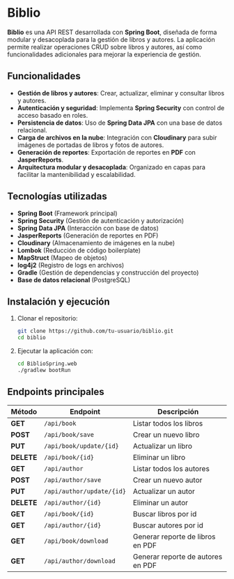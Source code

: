 # Biblio

**Biblio** es una API REST desarrollada con **Spring Boot**, diseñada de forma modular y desacoplada para la gestión de libros y autores. La aplicación permite realizar operaciones CRUD sobre libros y autores, así como funcionalidades adicionales para mejorar la experiencia de gestión.

## Funcionalidades

- **Gestión de libros y autores**: Crear, actualizar, eliminar y consultar libros y autores.
- **Autenticación y seguridad**: Implementa **Spring Security** con control de acceso basado en roles.
- **Persistencia de datos**: Uso de **Spring Data JPA** con una base de datos relacional.
- **Carga de archivos en la nube**: Integración con **Cloudinary** para subir imágenes de portadas de libros y fotos de autores.
- **Generación de reportes**: Exportación de reportes en **PDF** con **JasperReports**.
- **Arquitectura modular y desacoplada**: Organizado en capas para facilitar la mantenibilidad y escalabilidad.

## Tecnologías utilizadas

- **Spring Boot** (Framework principal)
- **Spring Security** (Gestión de autenticación y autorización)
- **Spring Data JPA** (Interacción con base de datos)
- **JasperReports** (Generación de reportes en PDF)
- **Cloudinary** (Almacenamiento de imágenes en la nube)
- **Lombok** (Reducción de código boilerplate)
- **MapStruct** (Mapeo de objetos)
- **log4j2** (Registro de logs en archivos)
- **Gradle** (Gestión de dependencias y construcción del proyecto)
- **Base de datos relacional** (PostgreSQL)

## Instalación y ejecución

1. Clonar el repositorio:
   ```sh
   git clone https://github.com/tu-usuario/biblio.git
   cd biblio

2. Ejecutar la aplicación con:
   ```sh
   cd BiblioSpring.web
   ./gradlew bootRun


## Endpoints principales

| Método     | Endpoint                  | Descripción                       |
|------------|---------------------------|-----------------------------------|
| **GET**    | `/api/book`               | Listar todos los libros           |
| **POST**   | `/api/book/save`          | Crear un nuevo libro              |
| **PUT**    | `/api/book/update/{id}`   | Actualizar un libro               |
| **DELETE** | `/api/book/{id}`          | Eliminar un libro                 |
| **GET**    | `/api/author`             | Listar todos los autores          |
| **POST**   | `/api/author/save`        | Crear un nuevo autor              |
| **PUT**    | `/api/author/update/{id}` | Actualizar un autor               |
| **DELETE** | `/api/author/{id}`        | Eliminar un autor                 |
| **GET**    | `/api/book/{id}`          | Buscar libros por id              |
| **GET**    | `/api/author/{id}`        | Buscar autores por id             |
| **GET**    | `/api/book/download`      | Generar reporte de libros en PDF  |
| **GET**    | `/api/author/download`    | Generar reporte de autores en PDF |
